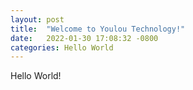 ```yaml
---
layout: post
title:  "Welcome to Youlou Technology!"
date:   2022-01-30 17:08:32 -0800
categories: Hello World
---
```

Hello World!